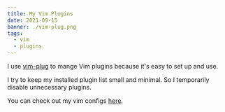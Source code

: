 ```yaml
---
title: My Vim Plugins
date: 2021-09-15
banner: ./vim-plug.png
tags:
  - vim
  - plugins
---
```

I use [vim-plug](https://github.com/junegunn/vim-plug) to mange Vim plugins because it's easy to set up and use.

I try to keep my installed plugin list small and minimal. So I temporarily disable unnecessary plugins.

You can check out my vim configs [here](https://github.com/locphan87/dotfiles/blob/master/.vimrc).